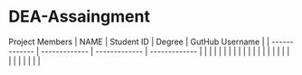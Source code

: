 # DEA-Assaingment

Project Members
| NAME          | Student ID    | Degree        | GutHub Username |
| ------------- | ------------- | ------------- | -------------   |
|               |               |               |                 |
|               |               |               |                 |
|               |               |               |                 |
|               |               |               |                 |
|               |               |               |                 |
